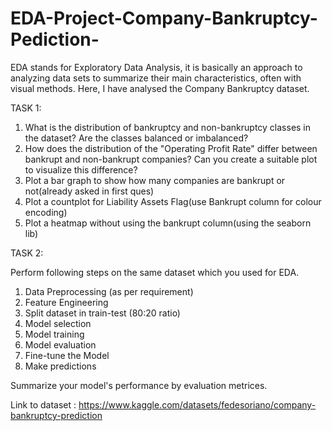 # EDA-Project-Company-Bankruptcy-Pediction-
EDA stands for Exploratory Data Analysis, it is basically an approach to analyzing data sets to summarize their main characteristics, often with visual methods. Here, I have analysed the Company Bankruptcy dataset. 

  TASK 1:    
  1.  What is the distribution of bankruptcy and non-bankruptcy classes in the dataset? Are the classes balanced or imbalanced?
  2.  How does the distribution of the "Operating Profit Rate" differ between bankrupt and non-bankrupt companies? Can you create a suitable plot to visualize this difference?
  3.  Plot a bar graph to show how many companies are bankrupt or not(already asked in first ques)
  4.  Plot a countplot for Liability Assets Flag(use Bankrupt column for colour encoding)
  5.  Plot a heatmap without using the bankrupt column(using the seaborn lib)
  
  TASK 2:
  
  Perform following steps on the same dataset which you used for EDA.
  1.  Data Preprocessing (as per requirement)
  2.  Feature Engineering
  3.  Split dataset in train-test (80:20 ratio)
  4.  Model selection
  5.  Model training
  6.  Model evaluation
  7.  Fine-tune the Model
  8.  Make predictions

  Summarize your model's performance by evaluation metrices.

  Link to dataset : https://www.kaggle.com/datasets/fedesoriano/company-bankruptcy-prediction
